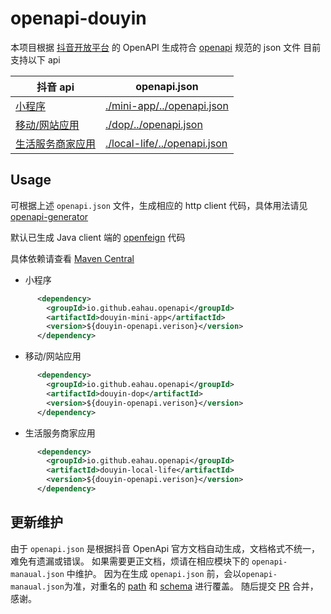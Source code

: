 # openapi-douyin

本项目根据 [抖音开放平台](https://developer.open-douyin.com/) 的 OpenAPI 生成符合 [openapi](https://www.openapis.org/) 规范的 json 文件
目前支持以下 api

| 抖音 api | openapi.json |
| --- | --- |
| [小程序](https://developer.open-douyin.com/docs/resource/zh-CN/mini-app/develop/server/server-api-introduction) | [./mini-app/../openapi.json](./mini-app/src/main/resources/openapi.json) |
| [移动/网站应用](https://developer.open-douyin.com/docs/resource/zh-CN/dop/develop/openapi/list) | [./dop/../openapi.json](./dop/src/main/resources/openapi.json) |
| [生活服务商家应用](https://developer.open-douyin.com/docs/resource/zh-CN/local-life/develop/preparation/signruleintroduce) | [./local-life/../openapi.json](./local-life/src/main/resources/openapi.json) |

## Usage

可根据上述 `openapi.json` 文件，生成相应的 http client 代码，具体用法请见[openapi-generator](https://github.com/OpenAPITools/openapi-generator)

默认已生成 Java client 端的 [openfeign](https://github.com/OpenFeign/feign) 代码

具体依赖请查看 [Maven Central](https://central.sonatype.com/namespace/io.github.eahau.openapi)

- 小程序
```xml
      <dependency>
        <groupId>io.github.eahau.openapi</groupId>
        <artifactId>douyin-mini-app</artifactId>
        <version>${douyin-openapi.verison}</version>
      </dependency>
```  

- 移动/网站应用
```xml
      <dependency>
        <groupId>io.github.eahau.openapi</groupId>
        <artifactId>douyin-dop</artifactId>
        <version>${douyin-openapi.verison}</version>
      </dependency>
``` 

- 生活服务商家应用
```xml
      <dependency>
        <groupId>io.github.eahau.openapi</groupId>
        <artifactId>douyin-local-life</artifactId>
        <version>${douyin-openapi.verison}</version>
      </dependency>
```

## 更新维护
由于 `openapi.json` 是根据抖音 OpenApi 官方文档自动生成，文档格式不统一，难免有遗漏或错误。
如果需要更正文档，烦请在相应模块下的 `openapi-manaual.json` 中维护。
因为在生成 `openapi.json` 前，会以`openapi-manaual.json`为准，对重名的 [path](https://spec.openapis.org/oas/v3.1.0#paths-object) 和 [schema](https://spec.openapis.org/oas/v3.1.0#schemaObject) 进行覆盖。
随后提交 [PR](https://github.com/eahau/douyin-openapi/pulls) 合并，感谢。